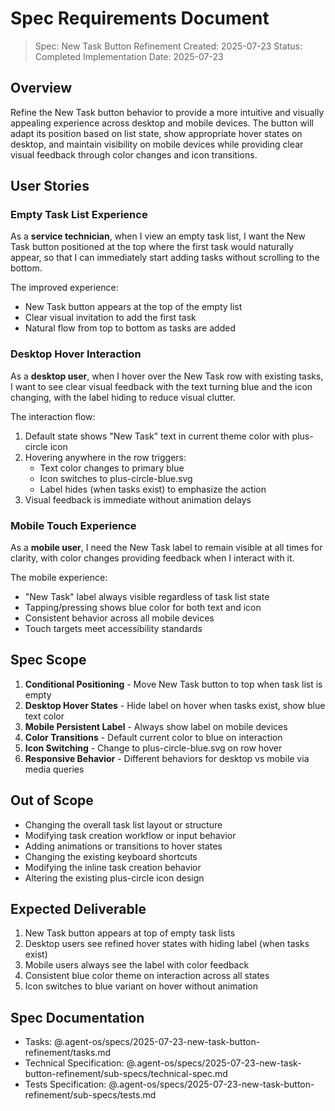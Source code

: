 # Spec Requirements Document

> Spec: New Task Button Refinement
> Created: 2025-07-23
> Status: Completed
> Implementation Date: 2025-07-23

## Overview

Refine the New Task button behavior to provide a more intuitive and visually appealing experience across desktop and mobile devices. The button will adapt its position based on list state, show appropriate hover states on desktop, and maintain visibility on mobile devices while providing clear visual feedback through color changes and icon transitions.

## User Stories

### Empty Task List Experience

As a **service technician**, when I view an empty task list, I want the New Task button positioned at the top where the first task would naturally appear, so that I can immediately start adding tasks without scrolling to the bottom.

The improved experience:
- New Task button appears at the top of the empty list
- Clear visual invitation to add the first task
- Natural flow from top to bottom as tasks are added

### Desktop Hover Interaction

As a **desktop user**, when I hover over the New Task row with existing tasks, I want to see clear visual feedback with the text turning blue and the icon changing, with the label hiding to reduce visual clutter.

The interaction flow:
1. Default state shows "New Task" text in current theme color with plus-circle icon
2. Hovering anywhere in the row triggers:
   - Text color changes to primary blue
   - Icon switches to plus-circle-blue.svg
   - Label hides (when tasks exist) to emphasize the action
3. Visual feedback is immediate without animation delays

### Mobile Touch Experience

As a **mobile user**, I need the New Task label to remain visible at all times for clarity, with color changes providing feedback when I interact with it.

The mobile experience:
- "New Task" label always visible regardless of task list state
- Tapping/pressing shows blue color for both text and icon
- Consistent behavior across all mobile devices
- Touch targets meet accessibility standards

## Spec Scope

1. **Conditional Positioning** - Move New Task button to top when task list is empty
2. **Desktop Hover States** - Hide label on hover when tasks exist, show blue text color
3. **Mobile Persistent Label** - Always show label on mobile devices
4. **Color Transitions** - Default current color to blue on interaction
5. **Icon Switching** - Change to plus-circle-blue.svg on row hover
6. **Responsive Behavior** - Different behaviors for desktop vs mobile via media queries

## Out of Scope

- Changing the overall task list layout or structure
- Modifying task creation workflow or input behavior
- Adding animations or transitions to hover states
- Changing the existing keyboard shortcuts
- Modifying the inline task creation behavior
- Altering the existing plus-circle icon design

## Expected Deliverable

1. New Task button appears at top of empty task lists
2. Desktop users see refined hover states with hiding label (when tasks exist)
3. Mobile users always see the label with color feedback
4. Consistent blue color theme on interaction across all states
5. Icon switches to blue variant on hover without animation

## Spec Documentation

- Tasks: @.agent-os/specs/2025-07-23-new-task-button-refinement/tasks.md
- Technical Specification: @.agent-os/specs/2025-07-23-new-task-button-refinement/sub-specs/technical-spec.md
- Tests Specification: @.agent-os/specs/2025-07-23-new-task-button-refinement/sub-specs/tests.md